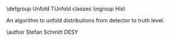 \defgroup Unfold TUnfold classes
\ingroup Hist

An algorithm to unfold distributions from detector to truth level.

\author Stefan Schmitt DESY

